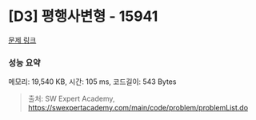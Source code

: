 # [D3] 평행사변형 - 15941 

[문제 링크](https://swexpertacademy.com/main/code/problem/problemDetail.do?contestProbId=AYVgOZEKOpcDFAQK) 

### 성능 요약

메모리: 19,540 KB, 시간: 105 ms, 코드길이: 543 Bytes



> 출처: SW Expert Academy, https://swexpertacademy.com/main/code/problem/problemList.do
